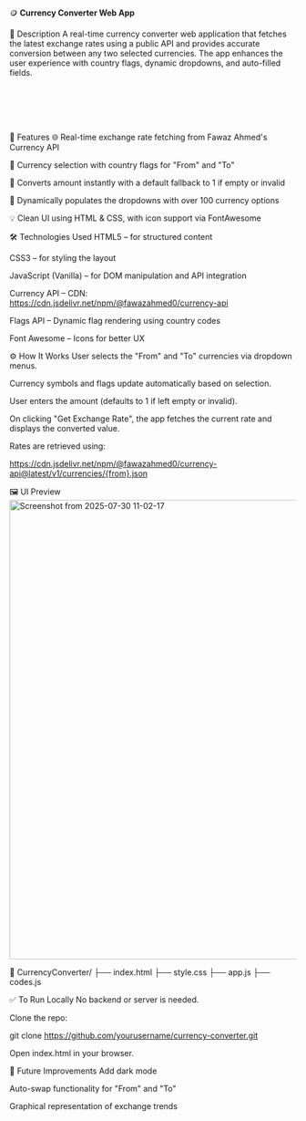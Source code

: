 🪙 <b>Currency Converter Web App</b>

📌 Description
A real-time currency converter web application that fetches the latest exchange rates using a public API and provides accurate conversion between any two selected currencies. The app enhances the user experience with country flags, dynamic dropdowns, and auto-filled fields.



<br>
<br>
<br>
<br>

🚀 Features
🌐 Real-time exchange rate fetching from Fawaz Ahmed's Currency API

🔄 Currency selection with country flags for "From" and "To"

🔢 Converts amount instantly with a default fallback to 1 if empty or invalid

🧩 Dynamically populates the dropdowns with over 100 currency options

💡 Clean UI using HTML & CSS, with icon support via FontAwesome

🛠️ Technologies Used
HTML5 – for structured content

CSS3 – for styling the layout

JavaScript (Vanilla) – for DOM manipulation and API integration

Currency API – CDN: https://cdn.jsdelivr.net/npm/@fawazahmed0/currency-api

Flags API – Dynamic flag rendering using country codes

Font Awesome – Icons for better UX

⚙️ How It Works
User selects the "From" and "To" currencies via dropdown menus.

Currency symbols and flags update automatically based on selection.

User enters the amount (defaults to 1 if left empty or invalid).

On clicking "Get Exchange Rate", the app fetches the current rate and displays the converted value.

Rates are retrieved using:

https://cdn.jsdelivr.net/npm/@fawazahmed0/currency-api@latest/v1/currencies/{from}.json


🖼️ UI Preview 
<img width="895" height="806" alt="Screenshot from 2025-07-30 11-02-17" src="https://github.com/user-attachments/assets/2e0a3a3e-697f-4768-8354-b70a46e7398d" />



📁 CurrencyConverter/
├── index.html
├── style.css
├── app.js
├── codes.js

✅ To Run Locally
No backend or server is needed.

Clone the repo:

git clone https://github.com/yourusername/currency-converter.git

Open index.html in your browser.



📌 Future Improvements
Add dark mode

Auto-swap functionality for "From" and "To"

Graphical representation of exchange trends
